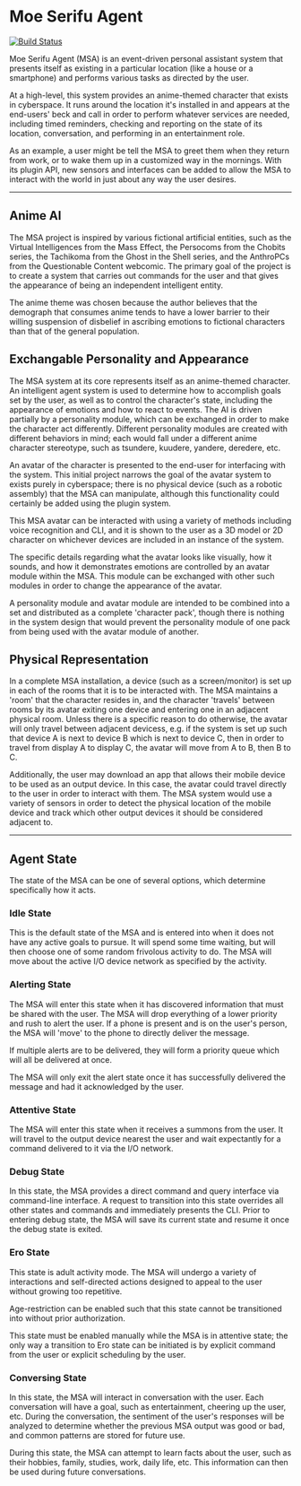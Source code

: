 # Moe Serifu Agent
[![Build Status](https://travis-ci.org/dekarrin/moe-serifu-agent.svg?branch=master)](https://travis-ci.org/dekarrin/moe-serifu-agent)

Moe Serifu Agent (MSA) is an event-driven personal assistant system that presents itself as existing in a particular location (like a house or a smartphone) and performs various tasks as directed by the user.

At a high-level, this system provides an anime-themed character that exists in cyberspace. It runs around the location it's installed in and appears at the end-users' beck and call in order to perform whatever services are needed, including timed reminders, checking and reporting on the state of its location, conversation, and performing in an entertainment role.

As an example, a user might be tell the MSA to greet them when they return from work, or to wake them up in a customized way in the mornings. With its plugin API, new sensors and interfaces can be added to allow the MSA to interact with the world in just about any way the user desires.

*******

## Anime AI

The MSA project is inspired by various fictional artificial entities, such as the Virtual Intelligences from the Mass Effect, the Persocoms from the Chobits series, the Tachikoma from the Ghost in the Shell series, and the AnthroPCs from the Questionable Content webcomic. The primary goal of the project is to create a system that carries out commands for the user and that gives the appearance of being an independent intelligent entity.

The anime theme was chosen because the author believes that the demograph that consumes anime tends to have a lower barrier to their willing suspension of disbelief in ascribing emotions to fictional characters than that of the general population.

## Exchangable Personality and Appearance

The MSA system at its core represents itself as an anime-themed character. An intelligent agent system is used to determine how to accomplish goals set by the user, as well as to control the character's state, including the appearance of emotions and how to react to events. The AI is driven partially by a personality module, which can be exchanged in order to make the character act differently. Different personality modules are created with different behaviors in mind; each would fall under a different anime character stereotype, such as tsundere, kuudere, yandere, deredere, etc.

An avatar of the character is presented to the end-user for interfacing with the system. This initial project narrows the goal of the avatar system to exists purely in cyberspace; there is no physical device (such as a robotic assembly) that the MSA can manipulate, although this functionality could certainly be added using the plugin system.

This MSA avatar can be interacted with using a variety of methods including voice recognition and CLI, and it is shown to the user as a 3D model or 2D character on whichever devices are included in an instance of the system.

The specific details regarding what the avatar looks like visually, how it sounds, and how it demonstrates emotions are controlled by an avatar module within the MSA. This module can be exchanged with other such modules in order to change the appearance of the avatar.

A personality module and avatar module are intended to be combined into a set and distributed as a complete 'character pack', though there is nothing in the system design that would prevent the personality module of one pack from being used with the avatar module of another.

## Physical Representation

In a complete MSA installation, a device (such as a screen/monitor) is set up in each of the rooms that it is to be interacted with. The MSA maintains a 'room' that the character resides in, and the character 'travels' between rooms by its avatar exiting one device and entering one in an adjacent physical room. Unless there is a specific reason to do otherwise, the avatar will only travel between adjacent devicess, e.g. if the system is set up such that device A is next to device B which is next to device C, then in order to travel from display A to display C, the avatar will move from A to B, then B to C.

Additionally, the user may download an app that allows their mobile device to be used as an output device. In this case, the avatar could travel directly to the user in order to interact with them. The MSA system would use a variety of sensors in order to detect the physical location of the mobile device and track which other output devices it should be considered adjacent to.

*******

## Agent State

The state of the MSA can be one of several options, which determine specifically how it acts.

### Idle State

This is the default state of the MSA and is entered into when it does not have any active goals to pursue. It will spend some time waiting, but will then choose one of some random frivolous activity to do. The MSA will move about the active I/O device network as specified by the activity.

### Alerting State

The MSA will enter this state when it has discovered information that must be shared with the user. The MSA will drop everything of a lower priority and rush to alert the user. If a phone is present and is on the user's person, the MSA will 'move' to the phone to directly deliver the message.

If multiple alerts are to be delivered, they will form a priority queue which will all be delivered at once.

The MSA will only exit the alert state once it has successfully delivered the message and had it acknowledged by the user.

### Attentive State

The MSA will enter this state when it receives a summons from the user. It will travel to the output device nearest the user and wait expectantly for a command delivered to it via the I/O network.

### Debug State

In this state, the MSA provides a direct command and query interface via command-line interface. A request to transition into this state overrides all other states and commands and immediately presents the CLI. Prior to entering debug state, the MSA will save its current state and resume it once the debug state is exited.

### Ero State

This state is adult activity mode. The MSA will undergo a variety of interactions and self-directed actions designed to appeal to the user without growing too repetitive.

Age-restriction can be enabled such that this state cannot be transitioned into without prior authorization.

This state must be enabled manually while the MSA is in attentive state; the only way a transition to Ero state can be initiated is by explicit command from the user or explicit scheduling by the user.

### Conversing State

In this state, the MSA will interact in conversation with the user. Each conversation will have a goal, such as entertainment, cheering up the user, etc. During the conversation, the sentiment of the user's responses will be analyzed to determine whether the previous MSA output was good or bad, and common patterns are stored for future use.

During this state, the MSA can attempt to learn facts about the user, such as their hobbies, family, studies, work, daily life, etc. This information can then be used during future conversations.
